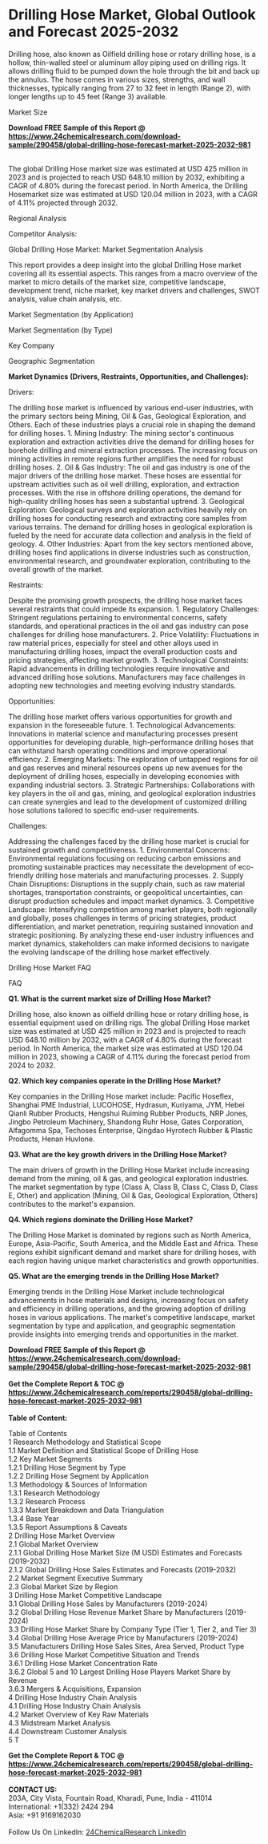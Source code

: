 <h1>Drilling Hose Market, Global Outlook and Forecast 2025-2032</h1><p>Drilling hose, also known as Oilfield drilling hose or rotary drilling hose, is a hollow, thin-walled steel or aluminum alloy piping used on drilling rigs. It allows drilling fluid to be pumped down the hole through the bit and back up the annulus. The hose comes in various sizes, strengths, and wall thicknesses, typically ranging from 27 to 32 feet in length (Range 2), with longer lengths up to 45 feet (Range 3) available.</p><p>
</p><p>
Market Size</p><div><b>Download FREE Sample of this Report @ 
            <a href="https://www.24chemicalresearch.com/download-sample/290458/global-drilling-hose-forecast-market-2025-2032-981">
            https://www.24chemicalresearch.com/download-sample/290458/global-drilling-hose-forecast-market-2025-2032-981</a></b></div><br><p>
</p><p>The global Drilling Hose market size was estimated at USD 425 million in 2023 and is projected to reach USD 648.10 million by 2032, exhibiting a CAGR of 4.80% during the forecast period. In North America, the Drilling Hosemarket size was estimated at USD 120.04 million in 2023, with a CAGR of 4.11% projected through 2032.</p><p>
Regional Analysis</p><p>
</p><p>
Competitor Analysis:</p><p>
</p><p>
Global Drilling Hose Market: Market Segmentation Analysis</p><p>
</p><p>This report provides a deep insight into the global Drilling Hose market covering all its essential aspects. This ranges from a macro overview of the market to micro details of the market size, competitive landscape, development trend, niche market, key market drivers and challenges, SWOT analysis, value chain analysis, etc.</p><p>
Market Segmentation (by Application)</p><p>
</p><p>
Market Segmentation (by Type)</p><p>
</p><p>
Key Company</p><p>
</p><p>
Geographic Segmentation</p><p>
</p><p>
</p><p>
<strong>Market Dynamics (Drivers, Restraints, Opportunities, and Challenges):</strong></p><p>
Drivers:</p><p>
The drilling hose market is influenced by various end-user industries, with the primary sectors being Mining, Oil &amp; Gas, Geological Exploration, and Others. Each of these industries plays a crucial role in shaping the demand for drilling hoses. 1. Mining Industry: The mining sector's continuous exploration and extraction activities drive the demand for drilling hoses for borehole drilling and mineral extraction processes. The increasing focus on mining activities in remote regions further amplifies the need for robust drilling hoses. 2. Oil &amp; Gas Industry: The oil and gas industry is one of the major drivers of the drilling hose market. These hoses are essential for upstream activities such as oil well drilling, exploration, and extraction processes. With the rise in offshore drilling operations, the demand for high-quality drilling hoses has seen a substantial uptrend. 3. Geological Exploration: Geological surveys and exploration activities heavily rely on drilling hoses for conducting research and extracting core samples from various terrains. The demand for drilling hoses in geological exploration is fueled by the need for accurate data collection and analysis in the field of geology. 4. Other Industries: Apart from the key sectors mentioned above, drilling hoses find applications in diverse industries such as construction, environmental research, and groundwater exploration, contributing to the overall growth of the market.</p><p>
Restraints:</p><p>
Despite the promising growth prospects, the drilling hose market faces several restraints that could impede its expansion. 1. Regulatory Challenges: Stringent regulations pertaining to environmental concerns, safety standards, and operational practices in the oil and gas industry can pose challenges for drilling hose manufacturers. 2. Price Volatility: Fluctuations in raw material prices, especially for steel and other alloys used in manufacturing drilling hoses, impact the overall production costs and pricing strategies, affecting market growth. 3. Technological Constraints: Rapid advancements in drilling technologies require innovative and advanced drilling hose solutions. Manufacturers may face challenges in adopting new technologies and meeting evolving industry standards.</p><p>
Opportunities:</p><p>
The drilling hose market offers various opportunities for growth and expansion in the foreseeable future. 1. Technological Advancements: Innovations in material science and manufacturing processes present opportunities for developing durable, high-performance drilling hoses that can withstand harsh operating conditions and improve operational efficiency. 2. Emerging Markets: The exploration of untapped regions for oil and gas reserves and mineral resources opens up new avenues for the deployment of drilling hoses, especially in developing economies with expanding industrial sectors. 3. Strategic Partnerships: Collaborations with key players in the oil and gas, mining, and geological exploration industries can create synergies and lead to the development of customized drilling hose solutions tailored to specific end-user requirements.</p><p>
Challenges:</p><p>
Addressing the challenges faced by the drilling hose market is crucial for sustained growth and competitiveness. 1. Environmental Concerns: Environmental regulations focusing on reducing carbon emissions and promoting sustainable practices may necessitate the development of eco-friendly drilling hose materials and manufacturing processes. 2. Supply Chain Disruptions: Disruptions in the supply chain, such as raw material shortages, transportation constraints, or geopolitical uncertainties, can disrupt production schedules and impact market dynamics. 3. Competitive Landscape: Intensifying competition among market players, both regionally and globally, poses challenges in terms of pricing strategies, product differentiation, and market penetration, requiring sustained innovation and strategic positioning. By analyzing these end-user industry influences and market dynamics, stakeholders can make informed decisions to navigate the evolving landscape of the drilling hose market effectively.</p><p>
Drilling Hose Market FAQ</p><p>
FAQ</p><p>
<strong>Q1. What is the current market size of Drilling Hose Market?</strong></p><p>
</p><p>Drilling hose, also known as oilfield drilling hose or rotary drilling hose, is essential equipment used on drilling rigs. The global Drilling Hose market size was estimated at USD 425 million in 2023 and is projected to reach USD 648.10 million by 2032, with a CAGR of 4.80% during the forecast period. In North America, the market size was estimated at USD 120.04 million in 2023, showing a CAGR of 4.11% during the forecast period from 2024 to 2032.</p><p>
<strong>Q2. Which key companies operate in the Drilling Hose Market?</strong></p><p>
</p><p>Key companies in the Drilling Hose market include: Pacific Hoseflex, Shanghai PME Industrial, LUCOHOSE, Hydrasun, Kuriyama, JYM, Hebei Qianli Rubber Products, Hengshui Ruiming Rubber Products, NRP Jones, Jingbo Petroleum Machinery, Shandong Ruhr Hose, Gates Corporation, Alfagomma Spa, Techoses Enterprise, Qingdao Hyrotech Rubber &amp; Plastic Products, Henan Huvlone.</p><p>
<strong>Q3. What are the key growth drivers in the Drilling Hose Market?</strong></p><p>
</p><p>The main drivers of growth in the Drilling Hose Market include increasing demand from the mining, oil &amp; gas, and geological exploration industries. The market segmentation by type (Class A, Class B, Class C, Class D, Class E, Other) and application (Mining, Oil &amp; Gas, Geological Exploration, Others) contributes to the market's expansion.</p><p>
<strong>Q4. Which regions dominate the Drilling Hose Market?</strong></p><p>
</p><p>The Drilling Hose Market is dominated by regions such as North America, Europe, Asia-Pacific, South America, and the Middle East and Africa. These regions exhibit significant demand and market share for drilling hoses, with each region having unique market characteristics and growth opportunities.</p><p>
<strong>Q5. What are the emerging trends in the Drilling Hose Market?</strong></p><p>
</p><p>Emerging trends in the Drilling Hose Market include technological advancements in hose materials and designs, increasing focus on safety and efficiency in drilling operations, and the growing adoption of drilling hoses in various applications. The market's competitive landscape, market segmentation by type and application, and geographic segmentation provide insights into emerging trends and opportunities in the market.</p><div><b>Download FREE Sample of this Report @ 
            <a href="https://www.24chemicalresearch.com/download-sample/290458/global-drilling-hose-forecast-market-2025-2032-981">
            https://www.24chemicalresearch.com/download-sample/290458/global-drilling-hose-forecast-market-2025-2032-981</a></b></div><br><div><b>Get the Complete Report & TOC @ 
            <a href="https://www.24chemicalresearch.com/reports/290458/global-drilling-hose-forecast-market-2025-2032-981">
            https://www.24chemicalresearch.com/reports/290458/global-drilling-hose-forecast-market-2025-2032-981</a></b></div><br>
            <b>Table of Content:</b><p>Table of Contents<br />
1 Research Methodology and Statistical Scope<br />
1.1 Market Definition and Statistical Scope of Drilling Hose<br />
1.2 Key Market Segments<br />
1.2.1 Drilling Hose Segment by Type<br />
1.2.2 Drilling Hose Segment by Application<br />
1.3 Methodology & Sources of Information<br />
1.3.1 Research Methodology<br />
1.3.2 Research Process<br />
1.3.3 Market Breakdown and Data Triangulation<br />
1.3.4 Base Year<br />
1.3.5 Report Assumptions & Caveats<br />
2 Drilling Hose Market Overview<br />
2.1 Global Market Overview<br />
2.1.1 Global Drilling Hose Market Size (M USD) Estimates and Forecasts (2019-2032)<br />
2.1.2 Global Drilling Hose Sales Estimates and Forecasts (2019-2032)<br />
2.2 Market Segment Executive Summary<br />
2.3 Global Market Size by Region<br />
3 Drilling Hose Market Competitive Landscape<br />
3.1 Global Drilling Hose Sales by Manufacturers (2019-2024)<br />
3.2 Global Drilling Hose Revenue Market Share by Manufacturers (2019-2024)<br />
3.3 Drilling Hose Market Share by Company Type (Tier 1, Tier 2, and Tier 3)<br />
3.4 Global Drilling Hose Average Price by Manufacturers (2019-2024)<br />
3.5 Manufacturers Drilling Hose Sales Sites, Area Served, Product Type<br />
3.6 Drilling Hose Market Competitive Situation and Trends<br />
3.6.1 Drilling Hose Market Concentration Rate<br />
3.6.2 Global 5 and 10 Largest Drilling Hose Players Market Share by Revenue<br />
3.6.3 Mergers & Acquisitions, Expansion<br />
4 Drilling Hose Industry Chain Analysis<br />
4.1 Drilling Hose Industry Chain Analysis<br />
4.2 Market Overview of Key Raw Materials<br />
4.3 Midstream Market Analysis<br />
4.4 Downstream Customer Analysis<br />
5 T</p><div><b>Get the Complete Report & TOC @ 
            <a href="https://www.24chemicalresearch.com/reports/290458/global-drilling-hose-forecast-market-2025-2032-981">
            https://www.24chemicalresearch.com/reports/290458/global-drilling-hose-forecast-market-2025-2032-981</a></b></div><br><b>CONTACT US:</b><br>
            203A, City Vista, Fountain Road, Kharadi, Pune, India - 411014<br>
            International: +1(332) 2424 294<br>
            Asia: +91 9169162030 <br><br>
            Follow Us On LinkedIn: <a href="https://www.linkedin.com/company/24chemicalresearch/">24ChemicalResearch LinkedIn</a>